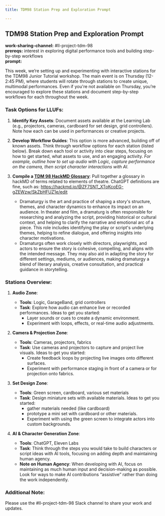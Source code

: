```yaml
---
title: TDM98 Station Prep and Exploration Prompt

---
```


## TDM98 Station Prep and Exploration Prompt

**work-sharing-channel:** #ll-project-tdm-98  
**prereqs:** interest in exploring digital performance tools and building step-by-step workflows  
**prompt:** 

This week, we’re setting up and experimenting with interactive stations for the TDM98 Junior Tutorial workshop. The main event is on Thursday (12-2:45 PM), where students will rotate through stations to create unique, multimodal performances. Even if you're not available on Thursday, you’re encouraged to explore these stations and document step-by-step workflows for each throughout the week.

### Task Options for LLUFs:

1. **Identify Key Assets**: Document assets available at the Learning Lab (e.g., projectors, cameras, cardboard for set design, grid controllers). Note how each can be used in performances or creative projects.

2. **Develop Workflow Guides**: This option is more advanced, building off of known assets. Think through workflow options for each station (listed below). Break down each tool or activity into clear steps, focusing on how to get started, what assets to use, and an engaging activity. *For example, outline how to set up audio with Logic, capture performance on the camera, then script character interactions with AI.*

3. **Compile a [TDM 98 HackMD Glossary](/zeTBOAzzRMqTRKUs8ljHkw)**: Pull together a glossary in hackMD of terms related to elements of theatre. ChatGPT definitions are fine, such as:
https://hackmd.io/@ZF7SNT_XToKcoEG-gZEWzw/SkZbHFUZ1e/edit 
    * Dramaturgy is the art and practice of shaping a story's structure, themes, and character dynamics to enhance its impact on an audience. In theater and film, a dramaturg is often responsible for researching and analyzing the script, providing historical or cultural context, and helping to clarify the narrative and emotional arc of a piece. This role includes identifying the play or script's underlying themes, helping to refine dialogue, and offering insights into character motivations.  
    * Dramaturgs often work closely with directors, playwrights, and actors to ensure the story is cohesive, compelling, and aligns with the intended message. They may also aid in adapting the story for different settings, mediums, or audiences, making dramaturgy a blend of literary analysis, creative consultation, and practical guidance in storytelling.


### Stations Overview:

1. **Audio Zone**:  
   - **Tools**: Logic, GarageBand, grid controllers  
   - **Task**: Explore how audio can enhance live or recorded performances. Ideas to get you started:
      - Layer sounds or cues to create a dynamic environment.
      - Experiment with loops, effects, or real-time audio adjustments.

2. **Camera & Projection Zone**:  
   - **Tools**: Cameras, projectors, fabrics  
   - **Task**: Use cameras and projectors to capture and project live visuals. Ideas to get you started:
      - Create feedback loops by projecting live images onto different surfaces.
      - Experiment with performance staging in front of a camera or for projection onto fabrics.

3. **Set Design Zone**:  
   - **Tools**: Green screen, cardboard, various set materials  
   - **Task**: Design miniature sets with available materials. Ideas to get you started:
      - gather materials needed (like cardboard)
      - prototype a mini set with cardboard or other materials.
      - Experiment with using the green screen to integrate actors into custom backgrounds.

4. **AI & Character Generation Zone**:  
   - **Tools**: ChatGPT, Eleven Labs 
   - **Task**: Think through the steps you would take to build characters or script ideas with AI tools, focusing on adding depth and maintaining human agency.
   - **Note on Human Agency**: When developing with AI, focus on maintaining as much human input and decision-making as possible. Look for ways to make AI contributions “assistive” rather than doing the work independently.

### Additional Note:
Please use the #ll-project-tdm-98 Slack channel to share your work and updates.
